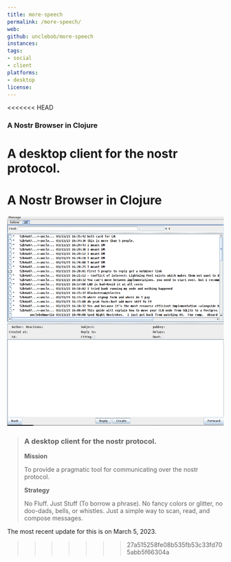 ```yaml
---
title: more-speech
permalink: /more-speech/
web: 
github: unclebob/more-speech
instances:
tags:
- social
- client
platforms:
- desktop 
license: 
---
```


<<<<<<< HEAD
### A Nostr Browser in Clojure

A desktop client for the nostr protocol.
=======
# A Nostr Browser in Clojure

![more-speech](/images/more-speech.png)

> ### A desktop client for the nostr protocol.
>
> **Mission**
>
> To provide a pragmatic tool for communicating over the nostr protocol.
>
> **Strategy**
>
> No Fluff. Just Stuff (To borrow a phrase). No fancy colors or glitter, no doo-dads, bells, or whistles. Just a simple way to scan, read, and compose messages.

The most recent update for this is on March 5, 2023.
>>>>>>> 27a515258fe08b535fb53c33fd705abb5f66304a
